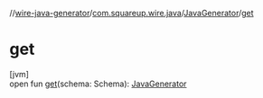 //[wire-java-generator](../../../index.md)/[com.squareup.wire.java](../index.md)/[JavaGenerator](index.md)/[get](get.md)

# get

[jvm]\
open fun [get](get.md)(schema: Schema): [JavaGenerator](index.md)
